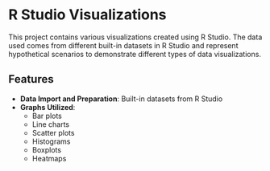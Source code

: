 # R Studio Visualizations
This project contains various visualizations created using R Studio. The data used comes from different built-in datasets in R Studio and represent hypothetical scenarios to demonstrate different types of data visualizations.

## Features
- **Data Import and Preparation**: Built-in datasets from R Studio
- **Graphs Utilized**:
    - Bar plots
    - Line charts
    - Scatter plots
    - Histograms
    - Boxplots
    - Heatmaps


